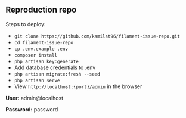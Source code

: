 ## Reproduction repo

Steps to deploy:

- `git clone https://github.com/kamilst96/filament-issue-repo.git`
- `cd filament-issue-repo`
- `cp .env.example .env`
- `composer install`
- `php artisan key:generate`
- Add database credentials to .env
- `php artisan migrate:fresh --seed`
- `php artisan serve`
- View `http://localhost:{port}/admin` in the browser

**User:** admin@localhost

**Password:** password

